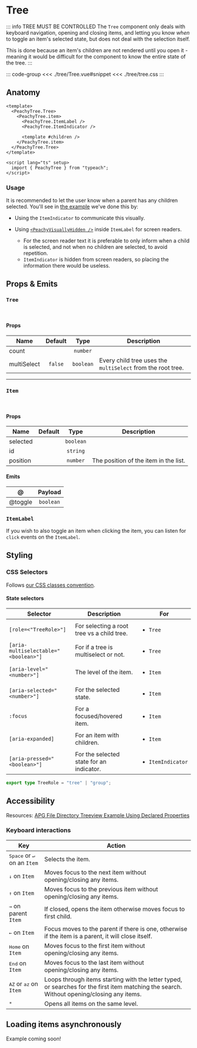 # Tree

::: info TREE MUST BE CONTROLLED
The `Tree` component only deals with keyboard navigation, opening and closing items,
and letting you know _when_ to toggle an item's selected state, but does not deal with the selection itself.

This is done because an item's children are not rendered until you open it - meaning it would be difficult for
the component to know the entire state of the tree.
:::
<br/>

<script lang="ts" setup>
 import Tree from './tree/Tree.vue'
 import './tree/tree.css' 
</script>

<ClientOnly>
    <ComponentPreview>
        <Tree />
    </ComponentPreview>
</ClientOnly>

::: code-group
<<< ./tree/Tree.vue#snippet
<<< ./tree/tree.css
:::

## Anatomy

```vue
<template>
  <PeachyTree.Tree>
    <PeachyTree.item>
      <PeachyTree.ItemLabel />
      <PeachyTree.ItemIndicator />

      <template #children />
    </PeachyTree.item>
  </PeachyTree.Tree>
</template>

<script lang="ts" setup>
  import { PeachyTree } from "typeach";
</script>
```

### Usage

It is recommended to let the user know when a parent has any children selected. You'll see in [the example](#tree) we've done this by:

- Using the `ItemIndicator` to communicate this visually.

- Using [`<PeachyVisuallyHidden />`](/components/visually-hidden) inside `ItemLabel` for screen readers.

  - For the screen reader text it is preferable to only inform when a child is selected, and not when no children are selected, to avoid repetition.
  - `ItemIndicator` is hidden from screen readers, so placing the information there would be useless.

## Props & Emits

### `Tree`

<br/>

#### Props

| Name        | Default |   Type    | Description                                                 |
| ----------- | :-----: | :-------: | ----------------------------------------------------------- |
| count       |         | `number`  |                                                             |
| multiSelect | `false` | `boolean` | Every child tree uses the `multiSelect` from the root tree. |

<hr/>

### `Item`

<br/>

#### Props

| Name     | Default |   Type    | Description                           |
| -------- | :-----: | :-------: | ------------------------------------- |
| selected |         | `boolean` |                                       |
| id       |         | `string`  |                                       |
| position |         | `number`  | The position of the item in the list. |

#### Emits

| @       |  Payload  |
| ------- | :-------: |
| @toggle | `boolean` |

### `ItemLabel`

If you wish to also toggle an item when clicking the item, you can listen for `click` events on the `ItemLabel`.

## Styling

### CSS Selectors

Follows [our CSS classes convention](/info#styling).
<br />

#### State selectors

| Selector                             | Description                                |  For                              |
| ------------------------------------ | ------------------------------------------ | --------------------------------- |
| `[role=<"TreeRole>"]`                | For selecting a root tree vs a child tree. | <ul><li>`Tree`</li> </ul>         |
| `[aria-multiselectable="<boolean>"]` | For if a tree is multiselect or not.       | <ul><li>`Tree`</li></ul>          |
| `[aria-level="<number>"]`            | The level of the item.                     | <ul><li>`Item`</li></ul>          |
| `[aria-selected="<number>"]`         | For the selected state.                    | <ul><li>`Item`</li></ul>          |
| `:focus`                             | For a focused/hovered item.                | <ul><li>`Item`</li></ul>          |
| `[aria-expanded]`                    | For an item with children.                 | <ul><li>`Item`</li></ul>          |
| `[aria-pressed="<boolean>"]`         | For the selected state for an indicator.   | <ul><li>`ItemIndicator`</li></ul> |

```ts
export type TreeRole = "tree" | "group";
```

## Accessibility

Resources: [APG File Directory Treeview Example Using Declared Properties](https://www.w3.org/WAI/ARIA/apg/patterns/treeview/examples/treeview1b/)

### Keyboard interactions

| Key                                           | Action                                                                                                                                     |
| --------------------------------------------- | ------------------------------------------------------------------------------------------------------------------------------------------ |
| <kbd>Space</kbd> or <kbd>↵</kbd> on an `Item` | Selects the item.                                                                                                                          |
| <kbd>↓</kbd> on `Item`                        | Moves focus to the next item without opening/closing any items.                                                                            |
| <kbd>↑</kbd> on `Item`                        | Moves focus to the previous item without opening/closing any items.                                                                        |
| <kbd>→</kbd> on parent `Item`                 | If closed, opens the item otherwise moves focus to first child.                                                                            |
| <kbd>←</kbd> on `Item`                        | Focus moves to the parent if there is one, otherwise if the item is a parent, it will close itself.                                        |
| <kbd>Home</kbd> on `Item`                     | Moves focus to the first item without opening/closing any items.                                                                           |
| <kbd>End</kbd> on `Item`                      | Moves focus to the last item without opening/closing any items.                                                                            |
| <kbd>AZ</kbd> or <kbd>az</kbd> on `Item`      | Loops through items starting with the letter typed, or searches for the first item matching the search. Without opening/closing any items. |
| <kbd>\*</kbd>                                 | Opens all items on the same level.                                                                                                         |

## Loading items asynchronously

Example coming soon!
